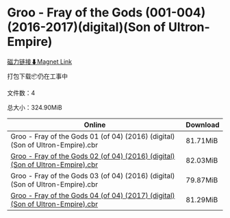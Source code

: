 # Groo - Fray of the Gods (001-004)(2016-2017)(digital)(Son of Ultron-Empire)

[磁力链接⬇Magnet Link](magnet:?xt=urn:btih:c5eaebd2cf247a1e9899ee8c0ff70c66ec677ef5&dn=Groo%20-%20Fray%20of%20the%20Gods%20%28001-004%29%282016-2017%29%28digital%29%28Son%20of%20Ultron-Empire%29)

打包下载📦仍在工事中

文件数：4

总大小：324.90MiB

Online | Download
--- | ---
Groo - Fray of the Gods 01 (of 04) (2016) (digital) (Son of Ultron-Empire).cbr | 81.71MiB
[Groo - Fray of the Gods 02 (of 04) (2016) (digital) (Son of Ultron-Empire).cbr](https://github.com/alicewish/markdown/blob/master/comic/Groo-Fray-of-Gods-02-of-04-2016-digital-Son-of-Ultron-Empire-cbr.md) | 82.03MiB
Groo - Fray of the Gods 03 (of 04) (2016) (digital) (Son of Ultron-Empire).cbr | 79.87MiB
[Groo - Fray of the Gods 04 (of 04) (2017) (digital) (Son of Ultron-Empire).cbr](https://github.com/alicewish/markdown/blob/master/comic/Groo-Fray-of-Gods-04-of-04-2017-digital-Son-of-Ultron-Empire-cbr.md) | 81.29MiB